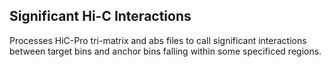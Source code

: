 ## Significant Hi-C Interactions

Processes HiC-Pro tri-matrix and abs files to call significant interactions between target bins and anchor bins falling within some specificed regions.
